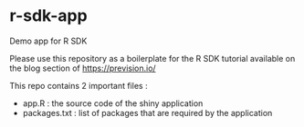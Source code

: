 # r-sdk-app
Demo app for R SDK

Please use this repository as a boilerplate for the R SDK tutorial available on the blog section of https://prevision.io/

This repo contains 2 important files :
- app.R : the source code of the shiny application
- packages.txt : list of packages that are required by the application